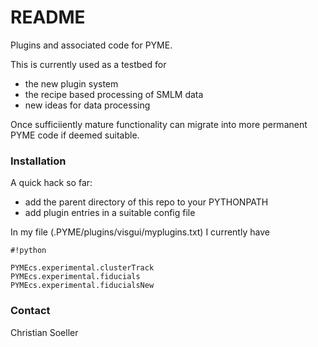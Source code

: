 # README #

Plugins and associated code for PYME.

This is currently used as a testbed for

* the new plugin system
* the recipe based processing of SMLM data
* new ideas for data processing

Once sufficiiently mature functionality can migrate into more permanent PYME code if deemed suitable.

### Installation ###

A quick hack so far:

- add the parent directory of this repo to your PYTHONPATH
- add plugin entries in a suitable config file

In my file (.PYME/plugins/visgui/myplugins.txt) I currently have


```
#!python

PYMEcs.experimental.clusterTrack
PYMEcs.experimental.fiducials
PYMEcs.experimental.fiducialsNew

```


### Contact ###

Christian Soeller